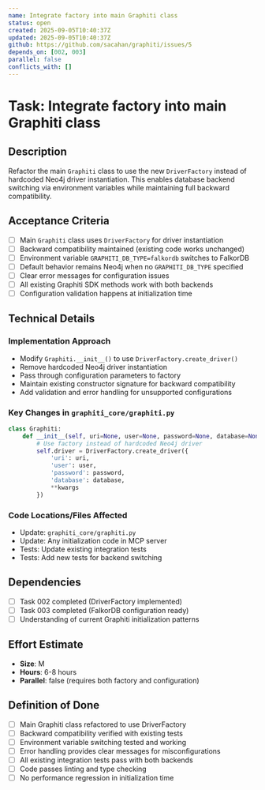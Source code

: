 ```yaml
---
name: Integrate factory into main Graphiti class
status: open
created: 2025-09-05T10:40:37Z
updated: 2025-09-05T10:40:37Z
github: https://github.com/sacahan/graphiti/issues/5
depends_on: [002, 003]
parallel: false
conflicts_with: []
---
```


# Task: Integrate factory into main Graphiti class

## Description

Refactor the main `Graphiti` class to use the new `DriverFactory` instead of hardcoded Neo4j driver instantiation. This enables database backend switching via environment variables while maintaining full backward compatibility.

## Acceptance Criteria

- [ ] Main `Graphiti` class uses `DriverFactory` for driver instantiation
- [ ] Backward compatibility maintained (existing code works unchanged)
- [ ] Environment variable `GRAPHITI_DB_TYPE=falkordb` switches to FalkorDB
- [ ] Default behavior remains Neo4j when no `GRAPHITI_DB_TYPE` specified
- [ ] Clear error messages for configuration issues
- [ ] All existing Graphiti SDK methods work with both backends
- [ ] Configuration validation happens at initialization time

## Technical Details

### Implementation Approach

- Modify `Graphiti.__init__()` to use `DriverFactory.create_driver()`
- Remove hardcoded Neo4j driver instantiation
- Pass through configuration parameters to factory
- Maintain existing constructor signature for backward compatibility
- Add validation and error handling for unsupported configurations

### Key Changes in `graphiti_core/graphiti.py`

```python
class Graphiti:
    def __init__(self, uri=None, user=None, password=None, database=None, **kwargs):
        # Use factory instead of hardcoded Neo4j driver
        self.driver = DriverFactory.create_driver({
            'uri': uri,
            'user': user,
            'password': password,
            'database': database,
            **kwargs
        })
```

### Code Locations/Files Affected

- Update: `graphiti_core/graphiti.py`
- Update: Any initialization code in MCP server
- Tests: Update existing integration tests
- Tests: Add new tests for backend switching

## Dependencies

- [ ] Task 002 completed (DriverFactory implemented)
- [ ] Task 003 completed (FalkorDB configuration ready)
- [ ] Understanding of current Graphiti initialization patterns

## Effort Estimate

- **Size**: M
- **Hours**: 6-8 hours
- **Parallel**: false (requires both factory and configuration)

## Definition of Done

- [ ] Main Graphiti class refactored to use DriverFactory
- [ ] Backward compatibility verified with existing tests
- [ ] Environment variable switching tested and working
- [ ] Error handling provides clear messages for misconfigurations
- [ ] All existing integration tests pass with both backends
- [ ] Code passes linting and type checking
- [ ] No performance regression in initialization time
